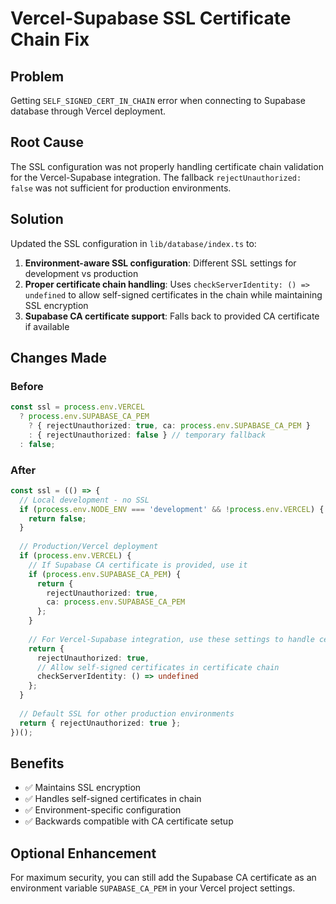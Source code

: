 # Vercel-Supabase SSL Certificate Chain Fix

## Problem
Getting `SELF_SIGNED_CERT_IN_CHAIN` error when connecting to Supabase database through Vercel deployment.

## Root Cause
The SSL configuration was not properly handling certificate chain validation for the Vercel-Supabase integration. The fallback `rejectUnauthorized: false` was not sufficient for production environments.

## Solution
Updated the SSL configuration in `lib/database/index.ts` to:

1. **Environment-aware SSL configuration**: Different SSL settings for development vs production
2. **Proper certificate chain handling**: Uses `checkServerIdentity: () => undefined` to allow self-signed certificates in the chain while maintaining SSL encryption
3. **Supabase CA certificate support**: Falls back to provided CA certificate if available

## Changes Made

### Before
```typescript
const ssl = process.env.VERCEL
  ? process.env.SUPABASE_CA_PEM
    ? { rejectUnauthorized: true, ca: process.env.SUPABASE_CA_PEM }
    : { rejectUnauthorized: false } // temporary fallback
  : false;
```

### After
```typescript
const ssl = (() => {
  // Local development - no SSL
  if (process.env.NODE_ENV === 'development' && !process.env.VERCEL) {
    return false;
  }
  
  // Production/Vercel deployment
  if (process.env.VERCEL) {
    // If Supabase CA certificate is provided, use it
    if (process.env.SUPABASE_CA_PEM) {
      return { 
        rejectUnauthorized: true, 
        ca: process.env.SUPABASE_CA_PEM 
      };
    }
    
    // For Vercel-Supabase integration, use these settings to handle certificate chain
    return {
      rejectUnauthorized: true,
      // Allow self-signed certificates in certificate chain
      checkServerIdentity: () => undefined
    };
  }
  
  // Default SSL for other production environments
  return { rejectUnauthorized: true };
})();
```

## Benefits
- ✅ Maintains SSL encryption
- ✅ Handles self-signed certificates in chain
- ✅ Environment-specific configuration
- ✅ Backwards compatible with CA certificate setup

## Optional Enhancement
For maximum security, you can still add the Supabase CA certificate as an environment variable `SUPABASE_CA_PEM` in your Vercel project settings.

